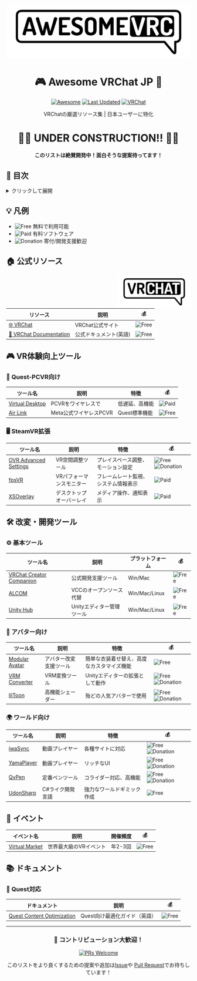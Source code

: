 <div align="center">
  <img src="assets/vrchat-jp-banner.png" alt="Awesome VRChat JP Banner" width="800"/>

  # 🎮 Awesome VRChat JP 🗾
  
  [![Awesome](https://awesome.re/badge.svg)](https://awesome.re)
  [![Last Updated](https://img.shields.io/github/last-commit/26d0/awesome-vrchat-jp?label=Last%20Updated&style=flat-square)](https://github.com/26d0/awesome-vrchat-jp/commits/main)
  [![VRChat](https://img.shields.io/badge/VRChat-Community-blue?style=flat-square&logo=vrchat)](https://vrchat.com)

  VRChatの厳選リソース集 | 日本ユーザーに特化
</div>

<div align="center">
  
  # 🚧🚧 UNDER CONSTRUCTION!! 🚧🚧
  **このリストは絶賛開発中！面白そうな提案待ってます！**
  
</div>

## 📑 目次
<details>
<summary>クリックして展開</summary>

- [🏠 公式リソース](#公式リソース)
- [🎮 VR体験向上ツール](#vr体験向上ツール)
- [🛠️ 開発ツール](#開発ツール)
- [🎪 イベント](#イベント)
- [📚 ドキュメント](#ドキュメント)
</details>

## 💡 凡例
- ![Free](https://img.shields.io/badge/-Free-brightgreen) 無料で利用可能
- ![Paid](https://img.shields.io/badge/-Paid-red) 有料ソフトウェア
- ![Donation](https://img.shields.io/badge/-Donation-yellow) 寄付/開発支援歓迎

## 🏠 公式リソース
<img align="right" src="assets/vrchat-logo.png" width="200"/>

| リソース | 説明 | 💰 |
|----------|------|-----|
| [🌐 VRChat](https://vrchat.com/) | VRChat公式サイト | ![Free](https://img.shields.io/badge/-Free-brightgreen) |
| [📖 VRChat Documentation](https://docs.vrchat.com/) | 公式ドキュメント(英語) | ![Free](https://img.shields.io/badge/-Free-brightgreen) |

## 🎮 VR体験向上ツール
### 🔧 Quest-PCVR向け
| ツール名 | 説明 | 特徴 | 💰 |
|----------|------|------|-----|
| [Virtual Desktop](https://www.vrdesktop.net/) | PCVRをワイヤレスで | 低遅延、高機能 | ![Paid](https://img.shields.io/badge/-Paid-red) |
| [Air Link](https://www.meta.com/ja-jp/help/quest/articles/headsets-and-accessories/using-your-headset/connect-with-air-link/) | Meta公式ワイヤレスPCVR | Quest標準機能 | ![Free](https://img.shields.io/badge/-Free-brightgreen) |

### 🖥️ SteamVR拡張
| ツール名 | 説明 | 特徴 | 💰 |
|----------|------|------|-----|
| [OVR Advanced Settings](https://store.steampowered.com/app/1009850/OVR_Advanced_Settings/) | VR空間調整ツール | プレイスペース調整、モーション設定 | ![Free](https://img.shields.io/badge/-Free-brightgreen) ![Donation](https://img.shields.io/badge/-Donation-yellow) |
| [fpsVR](https://store.steampowered.com/app/908520/fpsVR/) | VRパフォーマンスモニター | フレームレート監視、システム情報表示 | ![Paid](https://img.shields.io/badge/-Paid-red) |
| [XSOverlay](https://store.steampowered.com/app/1173510/XSOverlay) | デスクトップオーバーレイ | メディア操作、通知表示 | ![Paid](https://img.shields.io/badge/-Paid-red) |

## 🛠️ 改変・開発ツール
### ⚙️ 基本ツール
| ツール名 | 説明 | プラットフォーム | 💰 |
|----------|------|-----------------|-----|
| [VRChat Creator Companion](https://vrchat.com/home/download) | 公式開発支援ツール | Win/Mac | ![Free](https://img.shields.io/badge/-Free-brightgreen) |
| [ALCOM](https://vrc-get.anatawa12.com/ja/alcom/) | VCCのオープンソース代替 | Win/Mac/Linux | ![Free](https://img.shields.io/badge/-Free-brightgreen) |
| [Unity Hub](https://unity.com/ja/download) | Unityエディター管理ツール | Win/Mac/Linux | ![Free](https://img.shields.io/badge/-Free-brightgreen) |

### 🤖 アバター向け
| ツール名 | 説明 | 特徴 | 💰 |
|----------|------|------|-----|
| [Modular Avatar](https://modular-avatar.nadena.dev/) | アバター改変支援ツール | 簡単な衣装着せ替え、高度なカスタマイズ機能 | ![Free](https://img.shields.io/badge/-Free-brightgreen) |
| [VRM Converter](https://pokemori.booth.pm/items/1025226) | VRM変換ツール | Unityエディターの拡張として動作 | ![Free](https://img.shields.io/badge/-Free-brightgreen) ![Donation](https://img.shields.io/badge/-Donation-yellow) |
| [lilToon](https://lilxyzw.github.io/lilToon/) | 高機能シェーダー | 殆どの人気アバターで使用 | ![Free](https://img.shields.io/badge/-Free-brightgreen) ![Donation](https://img.shields.io/badge/-Donation-yellow) |

### 🌍 ワールド向け
| ツール名 | 説明 | 特徴 | 💰 |
|----------|------|------|-----|
| [iwaSync](https://booth.pm/ja/items/2666275) | 動画プレイヤー | 各種サイトに対応 | ![Free](https://img.shields.io/badge/-Free-brightgreen) ![Donation](https://img.shields.io/badge/-Donation-yellow) |
| [YamaPlayer](https://github.com/koorimizuw/YamaPlayer) | 動画プレイヤー | リッチなUI | ![Free](https://img.shields.io/badge/-Free-brightgreen) ![Donation](https://img.shields.io/badge/-Donation-yellow) |
| [QvPen](https://booth.pm/ja/items/1555789) | 定番ペンツール | コライダー対応、高機能 | ![Free](https://img.shields.io/badge/-Free-brightgreen) ![Donation](https://img.shields.io/badge/-Donation-yellow) |
| [UdonSharp](https://github.com/vrchat-community/UdonSharp) | C#ライク開発言語 | 強力なワールドギミック作成 | ![Free](https://img.shields.io/badge/-Free-brightgreen) |

## 🎪 イベント
| イベント名 | 説明 | 開催頻度 | 💰 |
|-----------|------|----------|-----|
| [Virtual Market](https://event.vket.com/) | 世界最大級のVRイベント | 年2-3回 | ![Free](https://img.shields.io/badge/-Free-brightgreen) |

## 📚 ドキュメント
### 📱 Quest対応
| ドキュメント | 説明 | 💰 |
|------------|------|-----|
| [Quest Content Optimization](https://docs.vrchat.com/docs/quest-content-optimization) | Quest向け最適化ガイド（英語） | ![Free](https://img.shields.io/badge/-Free-brightgreen) |

---

<div align="center">
  
  ### 🌟 コントリビューション大歓迎！
  
  [![PRs Welcome](https://img.shields.io/badge/PRs-welcome-brightgreen.svg?style=flat-square)](http://makeapullrequest.com)
  
  このリストをより良くするための提案や追加は[Issue](https://github.com/26d0/awesome-vrchat-jp/issues)や
  [Pull Request](https://github.com/26d0/awesome-vrchat-jp/pulls)でお待ちしています！

</div>
